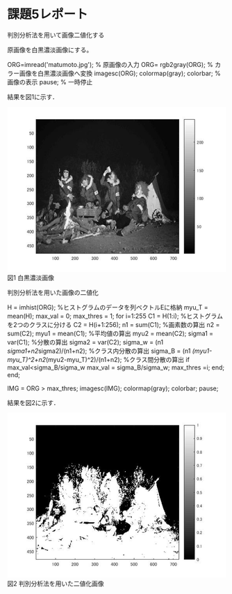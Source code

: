 # 課題5レポート
判別分析法を用いて画像二値化する

 原画像を白黒濃淡画像にする。

 ORG=imread('matumoto.jpg'); % 原画像の入力 
 ORG= rgb2gray(ORG); % カラー画像を白黒濃淡画像へ変換
 imagesc(ORG); colormap(gray); colorbar; % 画像の表示 
 pause; % 一時停止 
 
結果を図1に示す． 
 
 ![原画像](https://github.com/masamisakurai/lecture_image_processing/blob/master/kadai5-1.jpg)   
 図1 白黒濃淡画像
 
 
判別分析法を用いた画像の二値化
 
H = imhist(ORG); %ヒストグラムのデータを列ベクトルEに格納 
myu_T = mean(H); 
max_val = 0; 
max_thres = 1; 
for i=1:255 
C1 = H(1:i); %ヒストグラムを2つのクラスに分ける 
C2 = H(i+1:256); 
n1 = sum(C1); %画素数の算出 
n2 = sum(C2); 
myu1 = mean(C1); %平均値の算出 
myu2 = mean(C2); 
sigma1 = var(C1); %分散の算出 
sigma2 = var(C2); 
sigma_w = (n1 *sigma1+n2*sigma2)/(n1+n2); %クラス内分散の算出 
sigma_B = (n1 *(myu1-myu_T)^2+n2*(myu2-myu_T)^2)/(n1+n2); %クラス間分散の算出 
if max_val<sigma_B/sigma_w 
max_val = sigma_B/sigma_w; 
max_thres =i; 
end; 
end; 

IMG = ORG > max_thres; 
imagesc(IMG); colormap(gray); colorbar; 
pause;
 
 結果を図2に示す． 
 
 ![原画像](https://github.com/masamisakurai/lecture_image_processing/blob/master/kadai5-2.jpg)   
 図2   判別分析法を用いた二値化画像

